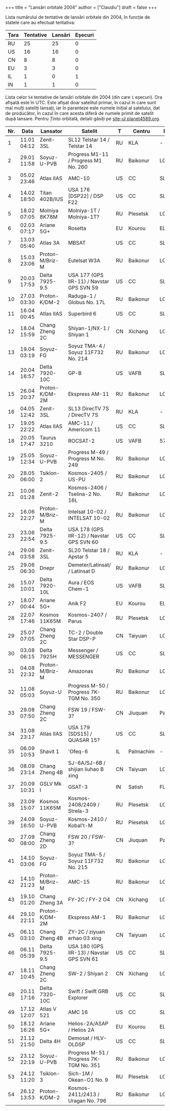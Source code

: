 +++
title = "Lansări orbitale 2004"
author = ["Claudiu"]
draft = false
+++

Lista numărului de tentative de lansări orbitale din 2004, în funcție de statele care au efectuat tentativa:

| Țara | Tentative | Lansări | Eșecuri |
|------|-----------|---------|---------|
| RU   | 25        | 25      | 0       |
| US   | 16        | 16      | 0       |
| CN   | 8         | 8       | 0       |
| EU   | 3         | 3       | 0       |
| IL   | 1         | 0       | 1       |
| IN   | 1         | 1       | 0       |

Lista celor `54` tentative de lansări orbitale din 2004 (din care `1` eșecuri). Ora afișată este în UTC. Este afișat doar satelitul primar, în cazul în care sunt mai mulți sateliți lansați, iar în paranteze este numele inițial al satelului, dat de producător, în cazul în care acesta diferă de numele primit de satelit după lansare. Pentru _Ținta_ orbitală, detalii găsiți pe [site-ul planet4589.org](https://planet4589.org/space/log/orbcat.html).

| Nr. | Data        | Lansator        | Satelit                                   | T  | Centru    | Rampă    | R. |
|-----|-------------|-----------------|-------------------------------------------|----|-----------|----------|----|
| 1   | 11.01 04:12 | Zenit-3SL       | SL12 Telstar 14 / Telstar 14              | RU | KLA       | -        | S  |
| 2   | 29.01 11:58 | Soyuz-U-PVB     | Progress M1-11 / Progress M1 No. 260      | RU | Baikonur  | LC1      | S  |
| 3   | 05.02 23:46 | Atlas IIAS      | AMC-10                                    | US | CC        | SLC36A   | S  |
| 4   | 14.02 18:50 | Titan 402B/IUS  | USA 176      [DSP22] / DSP F22            | US | CC        | SLC40    | S  |
| 5   | 18.02 07:05 | Molniya 8K78M   | Molniya-1T / Molniya-1T?                  | RU | Plesetsk  | LC16/2   | S  |
| 6   | 02.03 07:17 | Ariane 5G+      | Rosetta                                   | EU | Kourou    | ELA3     | S  |
| 7   | 13.03 05:40 | Atlas 3A        | MBSAT                                     | US | CC        | SLC36B   | S  |
| 8   | 15.03 23:06 | Proton-M/Briz-M | Eutelsat W3A                              | RU | Baikonur  | LC81/24  | S  |
| 9   | 20.03 17:53 | Delta 7925-9.5  | USA 177 (GPS IIR-11) / Navstar GPS SVN 59 | US | CC        | SLC17B   | S  |
| 10  | 27.03 03:30 | Proton-K/DM-2   | Raduga-1 / Globus No. 17L                 | RU | Baikonur  | LC81/23  | S  |
| 11  | 16.04 00:45 | Atlas IIAS      | Superbird 6                               | US | CC        | SLC36A   | S  |
| 12  | 18.04 15:59 | Chang Zheng 2C  | Shiyan-1/NX-1 / Shiyan 1                  | CN | Xichang   | LC       | S  |
| 13  | 19.04 03:19 | Soyuz-FG        | Soyuz TMA-4 / Soyuz 11F732 No. 214        | RU | Baikonur  | LC1      | S  |
| 14  | 20.04 16:57 | Delta 7920-10C  | GP-B                                      | US | VAFB      | SLC2W    | S  |
| 15  | 26.04 20:37 | Proton-K/DM-2M  | Ekspress AM-11                            | RU | Baikonur  | LC200/39 | S  |
| 16  | 04.05 12:42 | Zenit-3SL       | SL13 DirecTV 7S / DirecTV 7S              | RU | KLA       | -        | S  |
| 17  | 19.05 22:22 | Atlas IIAS      | AMC-11 / Americom 11                      | US | CC        | SLC36B   | S  |
| 18  | 20.05 17:47 | Taurus 3210     | ROCSAT-2                                  | US | VAFB      | 576E     | S  |
| 19  | 25.05 12:34 | Soyuz-U-PVB     | Progress M-49 / Progress M No. 249        | RU | Baikonur  | LC1      | S  |
| 20  | 28.05 06:00 | Tsiklon-2       | Kosmos-2405 / US-PU                       | RU | Baikonur  | LC90/20  | S  |
| 21  | 10.06 01:28 | Zenit-2         | Kosmos-2406 / Tselina-2 No. 16L           | RU | Baikonur  | LC45/1   | S  |
| 22  | 16.06 22:27 | Proton-M/Briz-M | Intelsat 10-02 / INTELSAT 10-02           | RU | Baikonur  | LC200/39 | S  |
| 23  | 23.06 22:54 | Delta 7925-9.5  | USA 178 (GPS IIR-12) / Navstar GPS SVN 60 | US | CC        | SLC17B   | S  |
| 24  | 29.06 03:58 | Zenit-3SL       | SL20 Telstar 18 / Apstar 5                | RU | KLA       | -        | S  |
| 25  | 29.06 06:30 | Dnepr           | Demeter/Latinsat/ / Latinsat D            | RU | Baikonur  | LC109/95 | S  |
| 26  | 15.07 10:01 | Delta 7920-10L  | Aura / EOS Chem-1                         | US | VAFB      | SLC2W    | S  |
| 27  | 18.07 00:44 | Ariane 5G+      | Anik F2                                   | EU | Kourou    | ELA3     | S  |
| 28  | 22.07 17:46 | Kosmos 11K65M   | Kosmos-2407 / Parus                       | RU | Plesetsk  | LC132/1  | S  |
| 29  | 25.07 07:05 | Chang Zheng 2C  | TC-2 / Double Star DSP-P                  | CN | Taiyuan   | LC7      | S  |
| 30  | 03.08 06:15 | Delta 7925H     | Messenger / MESSENGER                     | US | CC        | SLC17B   | S  |
| 31  | 04.08 22:32 | Proton-M/Briz-M | Amazonas                                  | RU | Baikonur  | LC200/39 | S  |
| 32  | 11.08 05:03 | Soyuz-U         | Progress M-50 / Progress 7K-TGM No. 350   | RU | Baikonur  | LC1      | S  |
| 33  | 29.08 07:50 | Chang Zheng 2C  | FSW 19 / FSW-3?                           | CN | Jiuquan   | Pad 603  | S  |
| 34  | 31.08 23:17 | Atlas IIAS      | USA 179      [SDS15] / QUASAR 15?         | US | CC        | SLC36A   | S  |
| 35  | 06.09 10:53 | Shavit 1        | 'Ofeq-6                                   | IL | Palmachim | -        | F  |
| 36  | 08.09 23:14 | Chang Zheng 4B  | SJ-6A/SJ-6B / shijian liuhao B xing       | CN | Taiyuan   | LC7      | S  |
| 37  | 20.09 10:31 | GSLV Mk I       | GSAT-3                                    | IN | Satish    | FLP      | S  |
| 38  | 23.09 15:07 | Kosmos 11K65M   | Kosmos-2408/2409 / Strela-3               | RU | Plesetsk  | LC132/1  | S  |
| 39  | 24.09 16:50 | Soyuz-U-PVB     | Kosmos-2410 / Kobal't-M                   | RU | Plesetsk  | LC16/2   | S  |
| 40  | 27.09 08:00 | Chang Zheng 2D  | FSW 20 / FSW-3?                           | CN | Jiuquan   | Pad 603  | S  |
| 41  | 14.10 03:06 | Soyuz-FG        | Soyuz TMA-5 / Soyuz 11F732 No. 215        | RU | Baikonur  | LC1      | S  |
| 42  | 14.10 21:23 | Proton-M/Briz-M | AMC-15                                    | RU | Baikonur  | LC200/39 | S  |
| 43  | 19.10 01:20 | Chang Zheng 3A  | FY-2C / FY-2 O4                           | CN | Xichang   | LC2      | S  |
| 44  | 29.10 22:11 | Proton-K/DM-2M  | Ekspress AM-1                             | RU | Baikonur  | LC200/39 | S  |
| 45  | 06.11 03:10 | Chang Zheng 4B  | ZY-2C / ziyuan erhao 03 xing              | CN | Taiyuan   | LC7      | S  |
| 46  | 06.11 05:39 | Delta 7925-9.5  | USA 180 (GPS IIR-13) / Navstar GPS SVN 61 | US | CC        | SLC17B   | S  |
| 47  | 18.11 10:45 | Chang Zheng 2C  | SW-2 / Shiyan 2                           | CN | Xichang   | LC       | S  |
| 48  | 20.11 17:16 | Delta 7320-10C  | Swift / Swift GRB Explorer                | US | CC        | SLC17A   | S  |
| 49  | 17.12 12:07 | Atlas V 521     | AMC 16                                    | US | CC        | SLC41    | S  |
| 50  | 18.12 16:26 | Ariane 5G+      | Helios-2A/ASAP / Helios 2A                | EU | Kourou    | ELA3     | S  |
| 51  | 21.12 21:50 | Delta 4H        | Demosat / HLV-OLDSP                       | US | CC        | SLC37B   | S  |
| 52  | 23.12 22:19 | Soyuz-U-PVB     | Progress M-51 / Progress 7K-TGM No. 351   | RU | Baikonur  | LC1      | S  |
| 53  | 24.12 11:20 | Tsiklon-3       | Sich-1M / Okean-O1 No. 9                  | RU | Plesetsk  | LC32/2   | S  |
| 54  | 26.12 13:53 | Proton-K/DM-2   | Kosmos-2411/2413 / Uragan No. 796         | RU | Baikonur  | LC200/39 | S  |